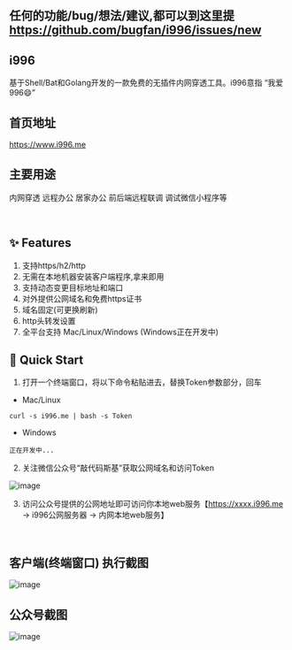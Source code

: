 ## 任何的功能/bug/想法/建议,都可以到这里提 https://github.com/bugfan/i996/issues/new

## i996

基于Shell/Bat和Golang开发的一款免费的无插件内网穿透工具。i996意指 “我爱996😄”

## 首页地址

https://www.i996.me

## 主要用途

内网穿透 远程办公 居家办公 前后端远程联调 调试微信小程序等

<br>

## ✨ Features

1. 支持https/h2/http
2. 无需在本地机器安装客户端程序,拿来即用
3. 支持动态变更目标地址和端口
4. 对外提供公网域名和免费https证书
5. 域名固定(可更换刷新)
6. http头转发设置
7. 全平台支持 Mac/Linux/Windows (Windows正在开发中)

## 🚀 Quick Start
1. 打开一个终端窗口，将以下命令粘贴进去，替换Token参数部分，回车
- Mac/Linux
```
curl -s i996.me | bash -s Token
```
- Windows
```
正在开发中...
```
2. 关注微信公众号“敲代码斯基”获取公网域名和访问Token

![image](https://github.com/bugfan/i996/blob/main/img/qdmsj.jpg)

3. 访问公众号提供的公网地址即可访问你本地web服务【https://xxxx.i996.me -> i996公网服务器 -> 内网本地web服务】

<br>

## 客户端(终端窗口) 执行截图

![image](https://github.com/bugfan/i996/blob/main/img/sh.jpeg)

## 公众号截图

![image](https://github.com/bugfan/i996/blob/main/img/wxoffical.png)
